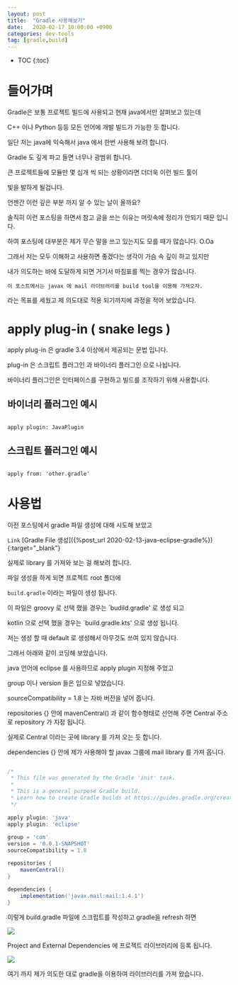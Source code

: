 ```yaml
---
layout: post
title:  "Gradle 사용해보기"
date:   2020-02-17 10:00:00 +0900
categories: dev-tools 
tag: [gradle,build]
---
```


* TOC
{:toc}

# 들어가며

Gradle은 보통 프로젝트 빌드에 사용되고 현재 java에서만 살펴보고 있는데

C++ 이나 Python 등등 모든 언어에 개발 빌드가 가능한 듯 합니다.

일단 저는 java에 익숙해서 java 에서 한번 사용해 보려 합니다.

Gradle 도 깊게 파고 들면 너무나 광범위 합니다. 

큰 프로젝트들에 모듈만 몇 십개 씩 되는 상황이라면 더더욱 이런 빌드 툴이

빛을 발하게 될겁니다. 

언젠간 이런 깊은 부분 까지 알 수 있는 날이 올까요?

솔직히 이런 포스팅을 하면서 참고 글을 쓰는 이유는 머릿속에 정리가 안되기 때문 입니다.

하여 포스팅에 대부분은 제가 무슨 말을 쓰고 있는지도 모를 때가 많습니다. O.Oa

그래서 저는 모두 이해하고 사용하면 좋겠다는 생각이 가슴 속 깊이 하고 있지만

내가 의도하는 바에 도달하게 되면 거기서 마침표를 찍는 경우가 많습니다.

`이 포스트에서는 javax 에 mail 라이브러리를 build tool을 이용해 가져오자.`

라는 목표를 세웠고 제 의도대로 적용 되기까지에 과정을 적어 보았습니다.

# apply plug-in ( snake legs )

apply plug-in 은 gradle 3.4 이상에서 제공되는 문법 입니다.

plug-in 은 스크립트 플러그인 과 바이너리 플러그인 으로 나뉩니다.

바이너리 플러그인은 인터페이스를 구현하고 빌드를 조작하기 위해 사용합니다.

## 바이너리 플러그인 예시

```script

apply plugin: JavaPlugin

```

## 스크립트 플러그인 예시

```script

apply from: 'other.gradle'

```

# 사용법

이전 포스팅에서 gradle 파일 생성에 대해 시도해 보았고

`Link` [Gradle File 생성]({%post_url 2020-02-13-java-eclipse-gradle%}){:target="_blank"}

실제로 library 를 가져와 보는 걸 해보려 합니다.

파일 생성을 하게 되면 프로젝트 root 폴더에 

`build.gradle` 이라는 파일이 생성 됩니다. 

이 파일은 groovy 로 선택 했을 경우는 `budild.gradle' 로 생성 되고

kotlin 으로 선택 했을 경우는 `build.gradle.kts' 으로 생성 됩니다.

저는 생성 할 때 default 로 생성해서 아무것도 쓰여 있지 않습니다.

그래서 아래와 같이 코딩해 보았습니다.

java 언어에 eclipse 를 사용하므로 apply plugin 지정해 주었고

group 이나 version 들은 임으로 넣었습니다.

sourceCompatibility = 1.8 는 자바 버전을 넣어 줍니다.

repositories {} 안에 mavenCentral() 과 같이 함수형태로 선언해 주면 Central 주소로 repository 가 지정 됩니다.

실제로 Central 이라는 곳에 library 를 가져 오는 듯 합니다.

dependencies {} 안에 제가 사용해야 할 javax 그룹에 mail library 를 가져 옵니다. 

```groovy

/*
 * This file was generated by the Gradle 'init' task.
 *
 * This is a general purpose Gradle build.
 * Learn how to create Gradle builds at https://guides.gradle.org/creating-new-gradle-builds/
 */
 
apply plugin: 'java'
apply plugin: 'eclipse'
  
group = 'com'
version = '0.0.1-SNAPSHOT'
sourceCompatibility = 1.8

repositories {
	mavenCentral()
}
 
dependencies {
	implementation('javax.mail:mail:1.4.1')
}

```

이렇게 build.gradle 파일에 스크립트를 작성하고 gradle을 refresh 하면

![](/static/img/2020-02-18-13-37-07.png)


Project and External Dependencies 에 프로젝트 라이브러리에 등록 됩니다.

![](/static/img/2020-02-18-13-38-14.png)

여기 까지 제가 의도한 대로 gradle을 이용하여 라이브러리를 가져 왔습니다.